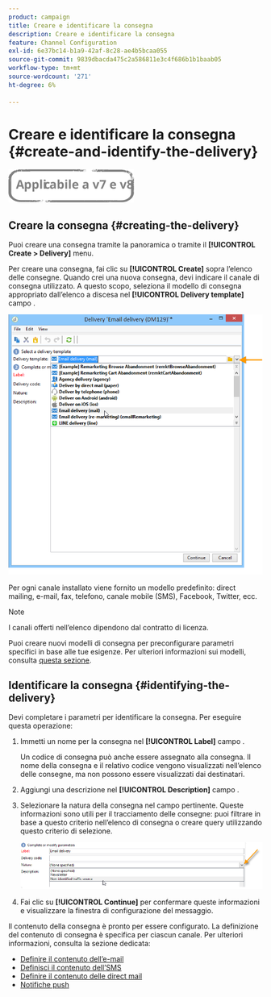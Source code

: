 ```yaml
---
product: campaign
title: Creare e identificare la consegna
description: Creare e identificare la consegna
feature: Channel Configuration
exl-id: 6e37bc14-b1a9-42af-8c28-ae4b5bcaa055
source-git-commit: 9839dbacda475c2a586811e3c4f686b1b1baab05
workflow-type: tm+mt
source-wordcount: '271'
ht-degree: 6%

---
```


# Creare e identificare la consegna {#create-and-identify-the-delivery}

![](../../assets/common.svg)

## Creare la consegna {#creating-the-delivery}

Puoi creare una consegna tramite la panoramica o tramite il **[!UICONTROL Create > Delivery]** menu.


Per creare una consegna, fai clic su **[!UICONTROL Create]** sopra l’elenco delle consegne. Quando crei una nuova consegna, devi indicare il canale di consegna utilizzato. A questo scopo, seleziona il modello di consegna appropriato dall’elenco a discesa nel **[!UICONTROL Delivery template]** campo .

![](assets/s_ncs_user_wizard_email01_1.png)

Per ogni canale installato viene fornito un modello predefinito: direct mailing, e-mail, fax, telefono, canale mobile (SMS), Facebook, Twitter, ecc.

>[!NOTE]
>
>I canali offerti nell’elenco dipendono dal contratto di licenza.

Puoi creare nuovi modelli di consegna per preconfigurare parametri specifici in base alle tue esigenze. Per ulteriori informazioni sui modelli, consulta [questa sezione](about-templates.md).

## Identificare la consegna {#identifying-the-delivery}

Devi completare i parametri per identificare la consegna. Per eseguire questa operazione:

1. Immetti un nome per la consegna nel **[!UICONTROL Label]** campo .

   Un codice di consegna può anche essere assegnato alla consegna. Il nome della consegna e il relativo codice vengono visualizzati nell’elenco delle consegne, ma non possono essere visualizzati dai destinatari.

1. Aggiungi una descrizione nel **[!UICONTROL Description]** campo .
1. Selezionare la natura della consegna nel campo pertinente. Queste informazioni sono utili per il tracciamento delle consegne: puoi filtrare in base a questo criterio nell’elenco di consegna o creare query utilizzando questo criterio di selezione.

   ![](assets/s_ncs_user_email_del_nature.png)

1. Fai clic su **[!UICONTROL Continue]** per confermare queste informazioni e visualizzare la finestra di configurazione del messaggio.

Il contenuto della consegna è pronto per essere configurato. La definizione del contenuto di consegna è specifica per ciascun canale. Per ulteriori informazioni, consulta la sezione dedicata:

* [Definire il contenuto dell’e-mail](defining-the-email-content.md)
* [Definisci il contenuto dell’SMS](sms-create.md#defining-the-sms-content)
* [Definire il contenuto delle direct mail](defining-the-direct-mail-content.md)
* [Notifiche push](about-mobile-app-channel.md)
